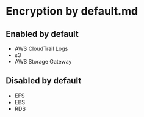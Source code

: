 # Encryption by default.md

## Enabled by default

- AWS CloudTrail Logs
- s3
- AWS Storage Gateway

## Disabled by default

- EFS
- EBS
- RDS
